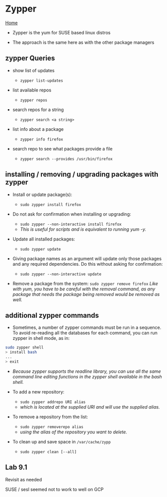 # Zypper

[Home](/README.md)

* Zypper is the yum for SUSE based linux distros

* The approach is the same here as with the other package managers

## zypper Queries

* show list of updates
  * `zypper list-updates`

* list available repos
  * `zypper repos`

* search repos for a string
  * `zypper search <a string>`

* list info about a package
  * `zypper info firefox`

* search repo to see what packages provide a file
  * `zypper search --provides /usr/bin/firefox`


## installing / removing / upgrading packages with zypper

* Install or update package(s):
  * `sudo zypper install firefox`

* Do not ask for confirmation when installing or upgrading:
  * `sudo zypper --non-interactive install firefox`
  * *This is useful for scripts and is equivalent to running yum -y.*

* Update all installed packages:
  * `sudo zypper update`

* Giving package names as an argument will update only those packages and any required dependencies. Do this without asking for confirmation:
  * `sudo zypper --non-interactive update`

* Remove a package from the system:
  `sudo zypper remove firefox`
  *Like with yum, you have to be careful with the removal command, as any package that needs the package being removed would be removed as well.*


## additional zypper commands

* Sometimes, a number of zypper commands must be run in a sequence. To avoid re-reading all the databases for each command, you can run zypper in shell mode, as in:

``` bash
sudo zypper shell
> install bash
...
> exit
```

* *Because zypper supports the readline library, you can use all the same command line editing functions in the zypper shell available in the bash shell.*

* To add a new repository:
  * `sudo zypper addrepo URI alias`
  * *which is located at the supplied URI and will use the supplied alias.*

* To remove a repository from the list:
  * `sudo zypper removerepo alias`
  * *using the alias of the repository you want to delete.*

* To clean up and save space in `/var/cache/zypp`
  * `sudo zypper clean [--all]`

## Lab 9.1

Revisit as needed

SUSE / sesl seemed not to work to well on GCP